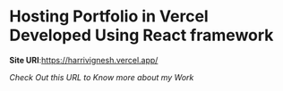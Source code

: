 # Hosting Portfolio in Vercel Developed Using React framework

**Site URI**:https://harrivignesh.vercel.app/

*Check Out this URL to Know more about my Work*

